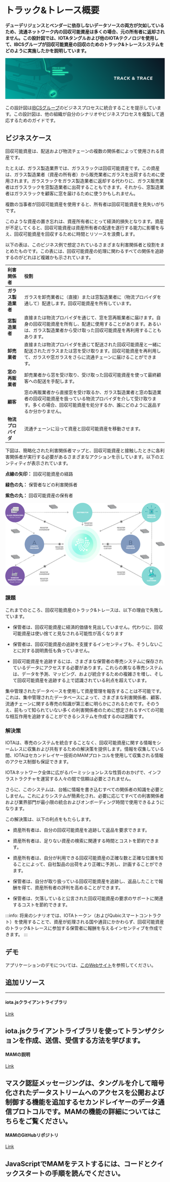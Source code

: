 # トラック&トレース概要
<!-- # Track and trace overview -->

**デューデリジェンスとベンダーに依存しないデータソースの両方が欠如しているため、流通ネットワーク内の回収可能資産は多くの場合、元の所有者に返却されません。この設計図では、IOTAタングルおよび他のIOTAテクノロジを使用して、IBCSグループが回収可能資産の回収のためのトラック&トレースシステムをどのように実施したかを説明しています。**
<!-- **Due to a lack of both due diligence and a vendor-neutral data source, returnable assets that are used within distribution networks are often not returned to their original owners. This blueprint describes how the IBCS Group implemented a track and trace system for recovery of returnable assets, using the IOTA Tangle and other IOTA technologies.** -->

![Track and Trace](../images/track-and-trace-thumbnail.png)

この設計図は[IBCSグループ](https://www.ibcsgroup.com/)のビジネスプロセスに統合することを提示しています。この設計図は、他の組織が自分のシナリオやビジネスプロセスを複製して適応するためのガイドです。
<!-- We present the integration of this blueprint in [IBCS Group](https://www.ibcsgroup.com/) business processes. This blueprint is a guide for other organizations to replicate and adapt for their own scenarios and business processes. -->

## ビジネスケース
<!-- ## Business case -->

回収可能資産は、配送および物流チェーンの複数の関係者によって使用される資産です。
<!-- A returnable asset is an asset that's used by multiple parties in the distribution and logistics chain. -->

たとえば、ガラス製造業界では、ガラスラックは回収可能資産です。この資産は、ガラス製造業者（資産の所有者）から販売業者にガラスを出荷するために使用されます。ガラスラックをガラス製造業者に返却する代わりに、ガラス販売業者はガラスラックを窓製造業者に出荷することもできます。それから、窓製造業者はガラスラックを顧客に窓を届けるために使うかもしれません。
<!-- For example, in the glass manufacturing industry, a glass rack is a returnable asset. This asset is used to ship glasses from a glass producer (owner of the asset) to a distributor. Instead of returning the glass rack to the glass producers, the glass distributors might use them to ship other glasses to a window manufacturer. Then, the window manufacturers might use it to deliver windows to their customers. -->

複数の当事者が回収可能資産を使用すると、所有者は回収可能資産を見失いがちです。
<!-- When multiple parties use a returnable asset, it's easy for the owner to lose track of it. -->

このような資産の置き忘れは、資産所有者にとって経済的損失となります。資産が不足してくると、回収可能資産は資産所有者の配達を遂行する能力に影響を与え、回収可能資産を回収するために時間とリソースを浪費します。
<!-- Misplacement of such assets represents an economic loss for asset owners. When assets are missing, it affects the owners ability to fulfill deliveries and wastes their time and resources on recovering them. -->

以下の表は、このビジネス例で想定されているさまざまな利害関係者と役割をまとめたものです。この表には、回収可能資産の処理に関わるすべての関係を追跡するのがどれほど複雑かも示されています。
<!-- The table below summarizes the different stakeholders and roles considered in our example business case. The table also shows how complex it is to keep track of all the relations involved in the handling of returnable assets. -->

| **利害関係者** | **役割** |
| :------------- | :------- |
| **ガラス製造業者** | ガラスを卸売業者に（直接）または窓製造業者に（物流プロバイダを通して）配達します。回収可能資産を所有しています。 |
| **窓製造業者** | 直接または物流プロバイダを通じて、窓を窓再販業者に届けます。自身の回収可能資産を所有し、配達に使用することがあります。あるいは、ガラス製造業者から受け取った回収可能資産を再利用することもあります。 |
| **卸売業者** | 直接または物流プロバイダを通じて配送された回収可能資産と一緒に配送されたガラスまたは窓を受け取ります。回収可能資産を再利用して、ガラスや窓ガラスをさらに流通チェーンに届けることができます。 |
| **窓の再販業者** | 卸売業者から窓を受け取り、受け取った回収可能資産を使って最終顧客への配送を手配します。 |
| **顧客** | 窓の再販業者から直接窓を受け取るか、ガラス製造業者と窓の製造業者の回収可能資産を扱っている物流プロバイダを介して受け取ります。多くの場合、回収可能資産を処分するか、誰にどのように返品するか分かりません。 |
| **物流プロバイダ** | 流通チェーンに沿って資産と回収可能資産を移動させます。 |

下図は、簡略化された利害関係者マップと、回収可能資産と接触したときに各利害関係者が実行する必要があるさまざまなアクションを示しています。以下のエンティティが表示されています。
<!-- This image presents a simplified stakeholders map and the different actions each stakeholder should perform when in contact with a returnable asset. The following entities are represented: -->

**点線の矢印：** 回収可能資産の経路
<!-- **Dotted arrows:** Path of a returnable asset -->
**緑色の丸：** 保管者などの利害関係者
<!-- **Green circles:** Stakeholders such as custodians -->
**紫色の丸：** 回収可能資産の保有者
<!-- **Purple circle:** Owner of the returnable asset -->

![Returnable assets stakeholder map](../images/track-and-trace-returnable-assets-stakeholders.png)

### 課題
<!-- ### Challenges -->

これまでのところ、回収可能資産のトラック&トレースは、以下の理由で失敗しています。
<!-- So far, tracking and tracing returnable assets has been unsuccessful for the following reasons: -->

- 保管者は、回収可能資産に経済的価値を見出していません。代わりに、回収可能資産は使い捨てと見なされる可能性が高くなります
<!-- - Custodians don't see economic value in a returnable asset. Instead, returnable assets are more likely to be seen as disposable -->
- 保管者は、回収可能資産の追跡を支援するインセンティブも、そうしないことに対する説明責任も負っていません。
<!-- - Custodians are neither incentivized to help track returnable assets nor held accountable for not doing so -->
- 回収可能資産を追跡するには、さまざまな保管者の専売システムに保存されているデータにアクセスする必要があります。これらの異なる専売システムは、データを予測、マッピング、および統合するための複雑さを増し、そして回収可能資産を追跡する上で認識されている利点を超えています。
<!-- - Tracking returnable assets requires access to data that's stored in a number of proprietary systems, all of which belong to different custodians. These different systems increase the complexity to predict, map, and integrate the data, and exceed the perceived benefits in tracking returnable assets. -->

集中管理されたデータベースを使用して資産管理を報告することは不可能です。これは、集中管理されたデータベースによって、さまざまな利害関係者、顧客、流通チェーンに関する専売の知識が第三者に明らかにされるためです。そのうえ、前もって知られていない多くの利害関係者のために想定されるすべての可能な相互作用を追跡することができるシステムを作成するのは困難です。
<!-- It's not possible to report the custody of assets using a centralized database because this database will also reveal to third parties, proprietary knowledge about different stakeholders, customers, and distribution chains. Moreover, it will be difficult to create a system that's able to track all the possible interactions envisioned for a number of stakeholders that aren't known up front. -->

### 解決策
<!-- ### Solution -->

IOTAは、専売のシステムを統合することなく、回収可能資産に関する情報をシームレスに収集および共有するための解決策を提供します。情報を収集している間、IOTAはセカンドレイヤー技術のMAMプロトコルを使用して収集される情報のアクセス制御も保証できます。
<!-- IOTA provides a solution to seamlessly collect and share information about returnable assets without the need to integrate any proprietary system. While doing that, IOTA can still guarantee access control of the collected information through the use of the second layer MAM protocol. -->

IOTAネットワーク全体に広がるパーミッションレスな性質のおかげで、インフラストラクチャを運営する人々の間で信頼は必要とされません。
<!-- Thanks to the permissionless nature of IOTA, no trust is required among those who run the infrastructure because it's spread across the whole IOTA network. -->

さらに、このシステムは、台帳に情報を書き込むすべての関係者の知識を必要としません。これによりシステムが簡素化され、必要に応じてすべての利害関係者および業界部門が最小限の統合およびオンボーディング時間で使用できるようになります。
<!-- In addition, the system does not need knowledge of all parties who write information to the ledger. This simplifies the system so that it can be used by all stakeholders and industry sectors as needed and with minimum integration and onboarding time. -->

この解決策は、以下の利点をもたらします。
<!-- This solution leads to the following benefits: -->

- 資産所有者は、自分の回収可能資産を追跡して返品を要求できます。
<!-- - Asset owners can track and request the return of their returnable assets -->

- 資産所有者は、足りない資産の検索に関連する時間とコストを節約できます。
<!-- - Asset owners can save the time and the costs associated with searching for missing assets -->

- 資産所有者は、自分が利用できる回収可能資産の正確な数と正確な位置を知ることによって、自社製品の出荷をより正確に予測し、計画することができます。
<!-- - Asset owners can better predict and plan shipments of their production by knowing the exact number and the exact location of any returnable assets that are available to them -->

- 保管者は、自分が取り扱っている回収可能資産を追跡し、返品したことで報酬を得て、資産所有者の評判を高めることができます。
<!-- - Custodians can track the returnable assets they handle, be rewarded for returning them, and increase their reputation with asset owners -->

- 保管者は、欠落していると公言された回収可能資産の要求のサポートに関連するコストを節約できます。
<!-- - Custodians can save costs associated with supporting requests for returnable assets that are declared missing -->

:::info:
将来のシナリオでは、IOTAトークン（およびQubicスマートコントラクト）を使用することで、資産が処理される国や通貨にかかわらず、回収可能資産のトラック&トレースに参加する保管者に報酬を与えるインセンティブを作成できます。
:::
<!-- :::info: -->
<!-- Future scenarios the use of the IOTA token (and Qubic smart contracts) could allow you to create incentives to reward custodians who participate in tracking and tracing returnable assets, despite the country and the currency in which the assets are handled. -->
<!-- ::: -->

## デモ
<!-- ## Demo -->

アプリケーションのデモについては、[このWebサイト](http://tradedemo.iota.org)を参照してください。
<!-- See this website for a [demonstration of the application](http://tradedemo.iota.org). -->

## 追加リソース
<!-- ## Additional resources -->

---------------
#### iota.jsクライアントライブラリ ####
[Link](root://client-libraries/0.1/getting-started/js-quickstart.md)

iota.jsクライアントライブラリを使ってトランザクションを作成、送信、受信する方法を学びます。
---
#### MAMの説明 ####
[Link](https://blog.iota.org/introducing-masked-authenticated-messaging-e55c1822d50e)

マスク認証メッセージングは、タングルを介して暗号化されたデータストリームへのアクセスを公開および制御する機能を追加するセカンドレイヤーのデータ通信プロトコルです。MAMの機能の詳細についてはこちらをご覧ください。
---
#### MAMのGitHubリポジトリ ####
[Link](https://github.com/iotaledger/mam.client.js)

JavaScriptでMAMをテストするには、コードとクイックスタートの手順を読んでください。
---------------
